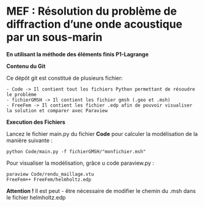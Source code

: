 # MEF : Résolution du problème de diffraction d’une onde acoustique par un sous-marin
**En utilisant la méthode des éléments finis P1-Lagrange**


**Contenu du Git**

Ce dépôt git est constitué de plusieurs fichier:

	- Code -> Il contient tout les fichiers Python permettant de résoudre le problème
	- fichierGMSH -> Il contient les fichier gmsh (.geo et .msh)
	- FreeFem -> Il contient les fichier .edp afin de pouvoir visualiser la solution et comparer avec Paraview

**Execution des Fichiers**

Lancez le fichier main.py du fichier **Code** pour calculer la modélisation de la manière suivante :
	
	python Code/main.py -f fichierGMSH/"monfichier.msh"


Pour visualiser la modélisation, grâce u code paraview.py :
	
	paraview Code/rendu_maillage.vtu
	FreeFem++ FreeFem/helmholtz.edp

**Attention !** Il est peut - être nécessaire de modifier le chemin du .msh dans le fichier helmholtz.edp



